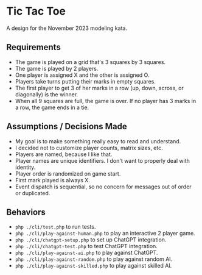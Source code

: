 # Tic Tac Toe

A design for the November 2023 modeling kata.

## Requirements

- The game is played on a grid that's 3 squares by 3 squares.
- The game is played by 2 players.
- One player is assigned X and the other is assigned O.
- Players take turns putting their marks in empty squares.
- The first player to get 3 of her marks in a row (up, down, across, or diagonally) is the winner.
- When all 9 squares are full, the game is over. If no player has 3 marks in a row, the game ends in a tie.

## Assumptions / Decisions Made

- My goal is to make something really easy to read and understand.
- I decided not to customize player counts, matrix sizes, etc.
- Players are named, because I like that.
- Player names are unique identifiers. I don't want to properly deal with identity.
- Player order is randomized on game start.
- First mark played is always X.
- Event dispatch is sequential, so no concern for messages out of order or duplicated.

## Behaviors

- `php ./cli/test.php` to run tests.  
- `php ./cli/play-against-human.php` to play an interactive 2 player game.  
- `php ./cli/chatgpt-setup.php` to set up ChatGPT integration.  
- `php ./cli/chatgpt-test.php` to test ChatGPT integration.  
- `php ./cli/play-against-ai.php` to play against ChatGPT.
- `php ./cli/play-against-random.php` to play against random AI.
- `php ./cli/play-against-skilled.php` to play against skilled AI.